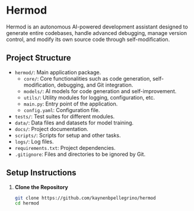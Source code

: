 # Hermod

Hermod is an autonomous AI-powered development assistant designed to generate entire codebases, handle advanced debugging, manage version control, and modify its own source code through self-modification.

## Project Structure

- `hermod/`: Main application package.
  - `core/`: Core functionalities such as code generation, self-modification, debugging, and Git integration.
  - `models/`: AI models for code generation and self-improvement.
  - `utils/`: Utility modules for logging, configuration, etc.
  - `main.py`: Entry point of the application.
  - `config.yaml`: Configuration file.
- `tests/`: Test suites for different modules.
- `data/`: Data files and datasets for model training.
- `docs/`: Project documentation.
- `scripts/`: Scripts for setup and other tasks.
- `logs/`: Log files.
- `requirements.txt`: Project dependencies.
- `.gitignore`: Files and directories to be ignored by Git.

## Setup Instructions

1. **Clone the Repository**

   ```bash
   git clone https://github.com/kaynenbpellegrino/hermod
   cd hermod
